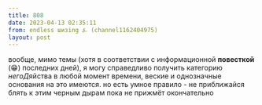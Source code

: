 ```yaml
---
title: 808
date: 2023-04-13 02:35:11
from: endless шизing ⍼ (channel1162404975)
layout: post
---
```


вообще, мимо темы (хотя в соответствии с информационной **повесткой** (😁) последних дней), я могу справедливо получить категорию *негоД*яйства в любой момент времени, веские и однозначные основания на это имеются.
но есть умное правило - не приближайся блять к этим черным дырам пока не прижмёт окончательно
